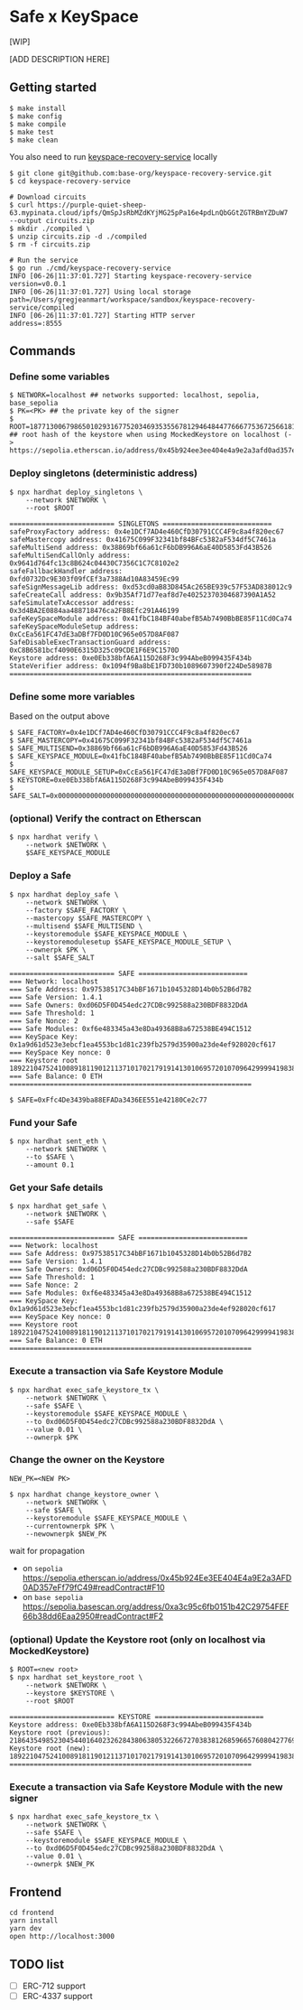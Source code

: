 # Safe x KeySpace

[WIP]

[ADD DESCRIPTION HERE]

## Getting started

```shell
$ make install
$ make config
$ make compile
$ make test
$ make clean
```

You also need to run [keyspace-recovery-service](https://github.com/base-org/keyspace-recovery-service) locally

```shell
$ git clone git@github.com:base-org/keyspace-recovery-service.git
$ cd keyspace-recovery-service

# Download circuits
$ curl https://purple-quiet-sheep-63.mypinata.cloud/ipfs/QmSpJsRbMZdKYjMG25pPa16e4pdLnQbGGtZGTRBmYZDuW7 --output circuits.zip
$ mkdir ./compiled \
$ unzip circuits.zip -d ./compiled
$ rm -f circuits.zip

# Run the service
$ go run ./cmd/keyspace-recovery-service
INFO [06-26|11:37:01.727] Starting keyspace-recovery-service       version=v0.0.1
INFO [06-26|11:37:01.727] Using local storage                      path=/Users/gregjeanmart/workspace/sandbox/keyspace-recovery-service/compiled
INFO [06-26|11:37:01.727] Starting HTTP server                     address=:8555
```

## Commands

### Define some variables

```shell
$ NETWORK=localhost ## networks supported: localhost, sepolia, base_sepolia
$ PK=<PK> ## the private key of the signer
$ ROOT=18771300679865010293167752034693535567812946484477666775367256618114830841022 ## root hash of the keystore when using MockedKeystore on localhost (-> https://sepolia.etherscan.io/address/0x45b924ee3ee404e4a9e2a3afd0ad357eff79fc49#readContract#F10)

```

### Deploy singletons (deterministic address)

```shell
$ npx hardhat deploy_singletons \
    --network $NETWORK \
    --root $ROOT

========================== SINGLETONS ===========================
safeProxyFactory address: 0x4e1DCf7AD4e460CfD30791CCC4F9c8a4f820ec67
safeMastercopy address: 0x41675C099F32341bf84BFc5382aF534df5C7461a
safeMultiSend address: 0x38869bf66a61cF6bDB996A6aE40D5853Fd43B526
safeMultiSendCallOnly address: 0x9641d764fc13c8B624c04430C7356C1C7C8102e2
safeFallbackHandler address: 0xfd0732Dc9E303f09fCEf3a7388Ad10A83459Ec99
safeSignMessageLib address: 0xd53cd0aB83D845Ac265BE939c57F53AD838012c9
safeCreateCall address: 0x9b35Af71d77eaf8d7e40252370304687390A1A52
safeSimulateTxAccessor address: 0x3d4BA2E0884aa488718476ca2FB8Efc291A46199
safeKeySpaceModule address: 0x41fbC184BF40abefB5Ab7490BbBE85F11Cd0Ca74
safeKeySpaceModuleSetup address: 0xCcEa561FC47dE3aDBf7FD0D10C965e057D8AF087
SafeDisableExecTransactionGuard address: 0xC8B6581bcf4090E6315D325c09CDE1F6E9C1570D
Keystore address: 0xe0Eb338bfA6A115D268F3c994AbeB099435F434b
StateVerifier address: 0x1094f9Ba8bE1FD730b1089607390f224De58987B
============================================================
```

### Define some more variables

Based on the output above

```shell
$ SAFE_FACTORY=0x4e1DCf7AD4e460CfD30791CCC4F9c8a4f820ec67
$ SAFE_MASTERCOPY=0x41675C099F32341bf84BFc5382aF534df5C7461a
$ SAFE_MULTISEND=0x38869bf66a61cF6bDB996A6aE40D5853Fd43B526
$ SAFE_KEYSPACE_MODULE=0x41fbC184BF40abefB5Ab7490BbBE85F11Cd0Ca74
$ SAFE_KEYSPACE_MODULE_SETUP=0xCcEa561FC47dE3aDBf7FD0D10C965e057D8AF087
$ KEYSTORE=0xe0Eb338bfA6A115D268F3c994AbeB099435F434b
$ SAFE_SALT=0x0000000000000000000000000000000000000000000000000000000000000a1a
```

### (optional) Verify the contract on Etherscan

```shell
$ npx hardhat verify \
    --network $NETWORK \
    $SAFE_KEYSPACE_MODULE
```

### Deploy a Safe

```shell
$ npx hardhat deploy_safe \
    --network $NETWORK \
    --factory $SAFE_FACTORY \
    --mastercopy $SAFE_MASTERCOPY \
    --multisend $SAFE_MULTISEND \
    --keystoremodule $SAFE_KEYSPACE_MODULE \
    --keystoremodulesetup $SAFE_KEYSPACE_MODULE_SETUP \
    --ownerpk $PK \
    --salt $SAFE_SALT

========================== SAFE ===========================
=== Network: localhost
=== Safe Address: 0x97538517C34bBF1671b1045328D14b0b52B6d7B2
=== Safe Version: 1.4.1
=== Safe Owners: 0xd06D5F0D454edc27CDBc992588a230BDF8832DdA
=== Safe Threshold: 1
=== Safe Nonce: 2
=== Safe Modules: 0xf6e483345a43e8Da49368B8a672538BE494C1512
=== KeySpace Key: 0x1a9d61d523e3ebcf1ea4553bc1d81c239fb2579d35900a23de4ef928020cf617
=== KeySpace Key nonce: 0
=== Keystore root 18922104752410089181190121137101702179191413010695720107096429999419838202820
=== Safe Balance: 0 ETH
============================================================

$ SAFE=0xFfc4De3439ba88EFADa3436EE551e42180Ce2c77
```

### Fund your Safe

```shell
$ npx hardhat sent_eth \
    --network $NETWORK \
    --to $SAFE \
    --amount 0.1
```

### Get your Safe details

```shell
$ npx hardhat get_safe \
    --network $NETWORK \
    --safe $SAFE

========================== SAFE ===========================
=== Network: localhost
=== Safe Address: 0x97538517C34bBF1671b1045328D14b0b52B6d7B2
=== Safe Version: 1.4.1
=== Safe Owners: 0xd06D5F0D454edc27CDBc992588a230BDF8832DdA
=== Safe Threshold: 1
=== Safe Nonce: 2
=== Safe Modules: 0xf6e483345a43e8Da49368B8a672538BE494C1512
=== KeySpace Key: 0x1a9d61d523e3ebcf1ea4553bc1d81c239fb2579d35900a23de4ef928020cf617
=== KeySpace Key nonce: 0
=== Keystore root 18922104752410089181190121137101702179191413010695720107096429999419838202820
=== Safe Balance: 0 ETH
============================================================
```

### Execute a transaction via Safe Keystore Module

```shell
$ npx hardhat exec_safe_keystore_tx \
    --network $NETWORK \
    --safe $SAFE \
    --keystoremodule $SAFE_KEYSPACE_MODULE \
    --to 0xd06D5F0D454edc27CDBc992588a230BDF8832DdA \
    --value 0.01 \
    --ownerpk $PK 
```

### Change the owner on the Keystore

```shell
NEW_PK=<NEW PK>

$ npx hardhat change_keystore_owner \
    --network $NETWORK \
    --safe $SAFE \
    --keystoremodule $SAFE_KEYSPACE_MODULE \
    --currentownerpk $PK \
    --newownerpk $NEW_PK
```

wait for propagation
- on `sepolia` https://sepolia.etherscan.io/address/0x45b924Ee3EE404E4a9E2a3AFD0AD357eFf79fC49#readContract#F10
- on `base sepolia` https://sepolia.basescan.org/address/0xa3c95c6fb0151b42C29754FEF66b38dd6Eaa2950#readContract#F2


### (optional) Update the Keystore root (only on localhost via MockedKeystore)

```shell
$ ROOT=<new root>
$ npx hardhat set_keystore_root \
    --network $NETWORK \
    --keystore $KEYSTORE \
    --root $ROOT

========================== KEYSTORE ===========================
Keystore address: 0xe0Eb338bfA6A115D268F3c994AbeB099435F434b
Keystore root (previous): 21864354985230454401640232628438063805322667270383812685966576080427769315720
Keystore root (new): 18922104752410089181190121137101702179191413010695720107096429999419838202820
============================================================
```

### Execute a transaction via Safe Keystore Module with the new signer

```shell
$ npx hardhat exec_safe_keystore_tx \
    --network $NETWORK \
    --safe $SAFE \
    --keystoremodule $SAFE_KEYSPACE_MODULE \
    --to 0xd06D5F0D454edc27CDBc992588a230BDF8832DdA \
    --value 0.01 \
    --ownerpk $NEW_PK 
```

## Frontend

```
cd frontend
yarn install
yarn dev
open http://localhost:3000
```


## TODO list
- [ ] ERC-712 support
- [ ] ERC-4337 support
